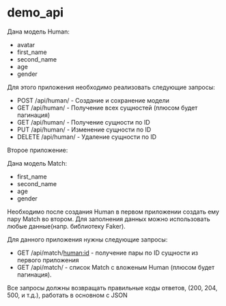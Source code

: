 # demo_api

Дана модель Human:
- avatar
- first_name
- second_name
- age
- gender

Для этого приложения необходимо реализовать следующие запросы:
- POST /api/human/ - Создание и сохранение модели
- GET /api/human/ - Получение всех сущностей (плюсом будет пагинация)
- GET /api/human/<id> - Получение сущности по ID
- PUT /api/human/<id> - Изменение сущности по ID
- DELETE /api/human/<id> - Удаление сущности по ID

Второе приложение:

Дана модель Match:
- first_name
- second_name
- age
- gender

Необходимо после создания Human в первом приложении создать ему пару Match во втором. Для заполнения данных можно использовать любые данные(напр. библиотеку Faker).

Для данного приложения нужны следующие запросы:
- GET /api/match/<human:id> - получение пары по ID сущности из первого приложения
- GET /api/match/ - список Match с вложеным Human (плюсом будет пагинация).


Все запросы должны возвращать правильные коды ответов, (200, 204, 500, и т.д.), работать в основном с JSON
